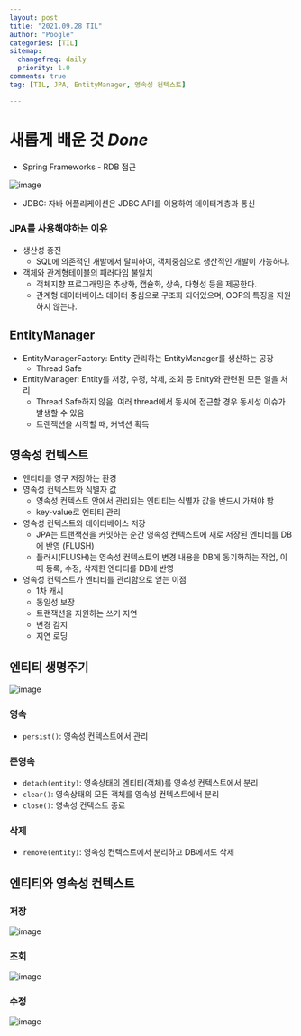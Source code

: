 ```yaml
---
layout: post
title: "2021.09.28 TIL"
author: "Poogle"
categories: [TIL]
sitemap:
  changefreq: daily
  priority: 1.0
comments: true
tag: [TIL, JPA, EntityManager, 영속성 컨텍스트]

---
```


# **새롭게 배운 것 *Done***
* Spring Frameworks - RDB 접근

![image](https://user-images.githubusercontent.com/58318786/135049339-a6b10833-4ee7-4794-9231-d926afb99bee.png)

* JDBC: 자바 어플리케이션은 JDBC API를 이용하여 데이터계층과 통신

### **JPA를 사용해야하는 이유**

- 생산성 증진
    - SQL에 의존적인 개발에서 탈피하여, 객체중심으로 생산적인 개발이 가능하다.
- 객체와 관계형테이블의 패러다임 불일치
    - 객체지향 프로그래밍은 추상화, 캡슐화, 상속, 다형성 등을 제공한다.
    - 관계형 데이터베이스 데이터 중심으로 구조화 되어있으며, OOP의 특징을 지원하지 않는다.

## EntityManager
* EntityManagerFactory: Entity 관리하는 EntityManager를 생산하는 공장
  * Thread Safe
* EntityManager: Entity를 저장, 수정, 삭제, 조회 등 Enity와 관련된 모든 일을 처리
  * Thread Safe하지 않음, 여러 thread에서 동시에 접근할 경우 동시성 이슈가 발생할 수 있음
  * 트랜잭션을 시작할 때, 커넥션 획득

## 영속성 컨텍스트
* 엔티티를 영구 저장하는 환경
* 영속성 컨텍스트와 식별자 값
  * 영속성 컨텍스트 안에서 관리되는 엔티티는 식별자 값을 반드시 가져야 함
  * key-value로 엔티티 관리
* 영속성 컨텍스트와 데이터베이스 저장
  * JPA는 트랜잭션을 커밋하는 순간 영속성 컨텍스트에 새로 저장된 엔티티를 DB에 반영 (FLUSH) 
  * 플러시(FLUSH)는 영속성 컨텍스트의 변경 내용을 DB에 동기화하는 작업, 이 때 등록, 수정, 삭제한 엔티티를 DB에 반영
* 영속성 컨텍스트가 엔티티를 관리함으로 얻는 이점
  * 1차 캐시
  * 동일성 보장
  * 트랜잭션을 지원하는 쓰기 지연
  * 변경 감지
  * 지연 로딩

## 엔티티 생명주기

![image](https://user-images.githubusercontent.com/58318786/135501938-66237b8f-9318-4457-abea-af410f35f5c9.png)

### 영속
* `persist()`: 영속성 컨텍스트에서 관리

### 준영속
* `detach(entity)`: 영속상태의 엔티티(객체)를 영속성 컨텍스트에서 분리
* `clear()`: 영속상태의 모든 객체를 영속성 컨텍스트에서 분리
* `close()`: 영속성 컨텍스트 종료

### 삭제
* `remove(entity)`: 영속성 컨텍스트에서 분리하고 DB에서도 삭제

## 엔티티와 영속성 컨텍스트
### 저장

![image](https://user-images.githubusercontent.com/58318786/135501763-35cadf01-c435-40e2-823d-66b30917be86.png)

### 조회

![image](https://user-images.githubusercontent.com/58318786/135501888-f1c6f892-19c9-4b24-a825-f40ccdb208a7.png)

### 수정

![image](https://user-images.githubusercontent.com/58318786/135501906-b162845a-6129-499d-a655-617216300348.png)
